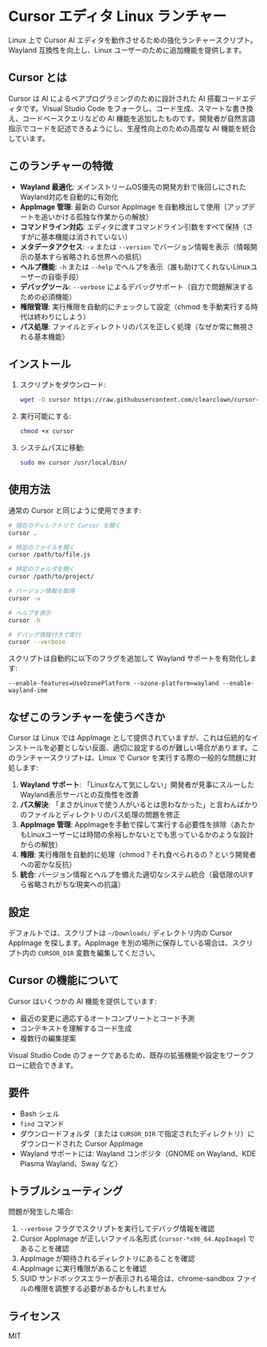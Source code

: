 # Cursor エディタ Linux ランチャー

Linux 上で Cursor AI エディタを動作させるための強化ランチャースクリプト。Wayland 互換性を向上し、Linux ユーザーのために追加機能を提供します。

## Cursor とは

Cursor は AI によるペアプログラミングのために設計された AI 搭載コードエディタです。Visual Studio Code をフォークし、コード生成、スマートな書き換え、コードベースクエリなどの AI 機能を追加したものです。開発者が自然言語指示でコードを記述できるようにし、生産性向上のための高度な AI 機能を統合しています。

## このランチャーの特徴

- **Wayland 最適化**: メインストリームOS優先の開発方針で後回しにされたWayland対応を自動的に有効化
- **AppImage 管理**: 最新の Cursor AppImage を自動検出して使用（アップデートを追いかける孤独な作業からの解放）
- **コマンドライン対応**: エディタに渡すコマンドライン引数をすべて保持（さすがに基本機能は消されていない）
- **メタデータアクセス**: `-v` または `--version` でバージョン情報を表示（情報開示の基本すら省略される世界への抵抗）
- **ヘルプ機能**: `-h` または `--help` でヘルプを表示（誰も助けてくれないLinuxユーザーの自衛手段）
- **デバッグツール**: `--verbose` によるデバッグサポート（自力で問題解決するための必須機能）
- **権限管理**: 実行権限を自動的にチェックして設定（chmod を手動実行する時代は終わりにしよう）
- **パス処理**: ファイルとディレクトリのパスを正しく処理（なぜか常に無視される基本機能）

## インストール

1. スクリプトをダウンロード:
   ```bash
   wget -O cursor https://raw.githubusercontent.com/clearclown/cursor-editor-in-Linux/main/cursor
   ```

2. 実行可能にする:
   ```bash
   chmod +x cursor
   ```

3. システムパスに移動:
   ```bash
   sudo mv cursor /usr/local/bin/
   ```

## 使用方法

通常の Cursor と同じように使用できます:

```bash
# 現在のディレクトリで Cursor を開く
cursor .

# 特定のファイルを開く
cursor /path/to/file.js

# 特定のフォルダを開く
cursor /path/to/project/

# バージョン情報を取得
cursor -v

# ヘルプを表示
cursor -h

# デバッグ情報付きで実行
cursor --verbose
```

スクリプトは自動的に以下のフラグを追加して Wayland サポートを有効化します:
```
--enable-features=UseOzonePlatform --ozone-platform=wayland --enable-wayland-ime
```

## なぜこのランチャーを使うべきか

Cursor は Linux では AppImage として提供されていますが、これは伝統的なインストールを必要としない反面、適切に設定するのが難しい場合があります。このランチャースクリプトは、Linux で Cursor を実行する際の一般的な問題に対処します:

1. **Wayland サポート**: 「Linuxなんて気にしない」開発者が見事にスルーしたWayland表示サーバとの互換性を改善
2. **パス解決**: 「まさかLinuxで使う人がいるとは思わなかった」と言わんばかりのファイルとディレクトリのパス処理の問題を修正
3. **AppImage 管理**: AppImageを手動で探して実行する必要性を排除（あたかもLinuxユーザーには時間の余裕しかないとでも思っているかのような設計からの解放）
4. **権限**: 実行権限を自動的に処理（chmod？それ食べられるの？という開発者への密かな反抗）
5. **統合**: バージョン情報とヘルプを備えた適切なシステム統合（最低限のUIすら省略されがちな現実への抗議）

## 設定

デフォルトでは、スクリプトは `~/Downloads/` ディレクトリ内の Cursor AppImage を探します。AppImage を別の場所に保存している場合は、スクリプト内の `CURSOR_DIR` 変数を編集してください。

## Cursor の機能について

Cursor はいくつかの AI 機能を提供しています:
- 最近の変更に適応するオートコンプリートとコード予測
- コンテキストを理解するコード生成
- 複数行の編集提案

Visual Studio Code のフォークであるため、既存の拡張機能や設定をワークフローに統合できます。

## 要件

- Bash シェル
- `find` コマンド
- ダウンロードフォルダ（または `CURSOR_DIR` で指定されたディレクトリ）にダウンロードされた Cursor AppImage
- Wayland サポートには: Wayland コンポジタ（GNOME on Wayland、KDE Plasma Wayland、Sway など）

## トラブルシューティング

問題が発生した場合:

1. `--verbose` フラグでスクリプトを実行してデバッグ情報を確認
2. Cursor AppImage が正しいファイル名形式 (`cursor-*x86_64.AppImage`) であることを確認
3. AppImage が期待されるディレクトリにあることを確認
4. AppImage に実行権限があることを確認
5. SUID サンドボックスエラーが表示される場合は、chrome-sandbox ファイルの権限を調整する必要があるかもしれません

## ライセンス

MIT
